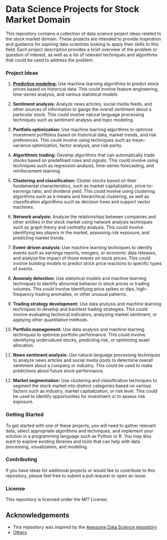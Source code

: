 
# Data Science Projects for Stock Market Domain

This repository contains a collection of data science project ideas related to the stock market domain. These projects are intended to provide inspiration and guidance for aspiring data scientists looking to apply their skills to this field. Each project description provides a brief overview of the problem or question of interest, as well as a list of relevant techniques and algorithms that could be used to address the problem.

### Project Ideas
1. **[Predictive modeling:](https://github.com/thabresh-s/Stock-Market/blob/main/predictive-modeling.md)** 
Use machine learning algorithms to predict stock prices based on historical data. This could involve feature engineering, time-series analysis, and various statistical models.

2. **Sentiment analysis:** 
Analyze news articles, social media feeds, and other sources of information to gauge the overall sentiment about a particular stock. This could involve natural language processing techniques such as sentiment analysis and topic modeling.

3. **Portfolio optimization:** 
Use machine learning algorithms to optimize investment portfolios based on historical data, market trends, and risk preferences. This could involve using techniques such as mean-variance optimization, factor analysis, and risk parity.

4. **Algorithmic trading:** 
Develop algorithms that can automatically trade stocks based on predefined rules and signals. This could involve using techniques such as regression analysis, time-series forecasting, and reinforcement learning.

5. **Clustering and classification:** 
Cluster stocks based on their fundamental characteristics, such as market capitalization, price-to-earnings ratio, and dividend yield. This could involve using clustering algorithms such as k-means and hierarchical clustering, as well as classification algorithms such as decision trees and support vector machines.

6. **Network analysis:** 
Analyze the relationships between companies and other entities in the stock market using network analysis techniques such as graph theory and centrality analysis. This could involve identifying key players in the market, assessing risk exposure, and predicting market trends.

7. **Event-driven analysis:** 
Use machine learning techniques to identify events such as earnings reports, mergers, or economic data releases, and analyze the impact of those events on stock prices. This could involve building models to predict stock price reactions to specific types of events.

8. **Anomaly detection:** 
Use statistical models and machine learning techniques to identify abnormal behavior in stock prices or trading volumes. This could involve identifying price spikes or dips, high-frequency trading anomalies, or other unusual patterns.

9. **Trading strategy development:** 
Use data analysis and machine learning techniques to develop and backtest trading strategies. This could involve evaluating technical indicators, analyzing market sentiment, or applying other quantitative methods.

10. **Portfolio management:** 
Use data analysis and machine learning techniques to optimize portfolio performance. This could involve identifying undervalued stocks, predicting risk, or optimizing asset allocation.

11. **News sentiment analysis:** 
Use natural language processing techniques to analyze news articles and social media posts to determine overall sentiment about a company or industry. This could be used to make predictions about future stock performance.

12. **Market segmentation:** 
Use clustering and classification techniques to segment the stock market into distinct categories based on various factors such as industry, market capitalization, or risk level. This could be used to identify opportunities for investment or to assess risk exposure.

### Getting Started
To get started with one of these projects, you will need to gather relevant data, select appropriate algorithms and techniques, and implement your solution in a programming language such as Python or R. You may also want to explore existing libraries and tools that can help with data processing, visualization, and modeling.

### Contributing
If you have ideas for additional projects or would like to contribute to this repository, please feel free to submit a pull request or open an issue.

### License
This repository is licensed under the MIT License. 
## Acknowledgements

 - This repository was inspired by the [Awesome Data Science repository](https://github.com/academic/awesome-datascience)
 - [Others](#)

